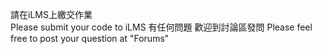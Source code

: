請在iLMS上繳交作業  
Please submit your code to iLMS
有任何問題  歡迎到討論區發問
Please feel free to post your question at  "Forums" 
